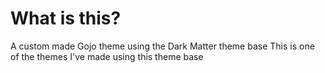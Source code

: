 # What is this?
A custom made Gojo theme using the Dark Matter theme base
This is one of the themes I've made using this theme base

